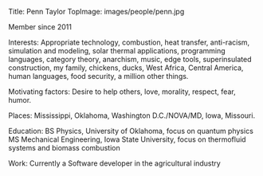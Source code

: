 Title: Penn Taylor
TopImage: images/people/penn.jpg

Member since 2011

Interests:
Appropriate technology, combustion, heat transfer, anti-racism, simulation and modeling, solar thermal applications, programming languages, category theory, anarchism, music, edge tools, superinsulated construction, my family, chickens, ducks, West Africa, Central America, human languages, food security, a million other things.

Motivating factors:
Desire to help others, love, morality, respect, fear, humor.

Places:
Mississippi, Oklahoma, Washington D.C./NOVA/MD, Iowa, Missouri.

Education:
BS Physics, University of Oklahoma, focus on quantum physics
MS Mechanical Engineering, Iowa State University, focus on thermofluid systems and biomass combustion

Work:
Currently a Software developer in the agricultural industry
